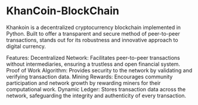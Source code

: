 # KhanCoin-BlockChain
Khankoin is a decentralized cryptocurrency blockchain implemented in Python. Built to offer a transparent and secure method of peer-to-peer transactions, stands out for its robustness and innovative approach to digital currency.

Features:
Decentralized Network: Facilitates peer-to-peer transactions without intermediaries, ensuring a trustless and open financial system.
Proof of Work Algorithm: Provides security to the network by validating and verifying transaction data.
Mining Rewards: Encourages community participation and network growth by rewarding miners for their computational work.
Dynamic Ledger: Stores transaction data across the network, safeguarding the integrity and authenticity of every transaction.
